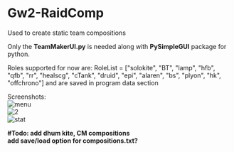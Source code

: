 # Gw2-RaidComp
Used to create static team compositions

Only the <b>TeamMakerUI.py</b> is needed along with <b>PySimpleGUI</b> package for python.


Roles supported for now are: RoleList = ["solokite", "BT", "lamp", "hfb", "qfb", "rr", "healscg", "cTank", "druid", "epi", "alaren", "bs", "plyon", "hk", "offchrono"]
and are saved in program data section




Screenshots:
<br />
![menu](https://user-images.githubusercontent.com/58532095/111518844-c2cbb780-8756-11eb-85ce-70fefa038dda.png)
<br />
![2](https://user-images.githubusercontent.com/58532095/109435982-85a8bb00-7a1d-11eb-9e0e-f55e47356bf9.png)
<br />
![stat](https://user-images.githubusercontent.com/58532095/111518850-c52e1180-8756-11eb-81f2-82b245276e92.png)

<b> #Todo:
add dhum kite, CM compositions
<br />
add save/load option for compositions.txt?
</b>
